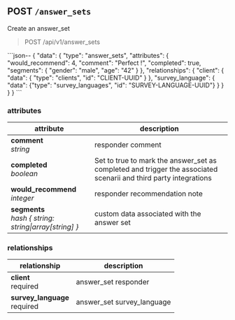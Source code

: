 ## POST `/answer_sets`

Create an answer_set

<blockquote class="lang-specific"><p>POST /api/v1/answer_sets</p></blockquote>
```json--
{
  "data": {
    "type": "answer_sets",
    "attributes": {
      "would_recommend": 4,
      "comment": "Perfect !",
      "completed": true,
      "segments": {
        "gender": "male",
        "age": "42"
      }
    },
    "relationships": {
      "client": {
        "data": { "type": "clients", "id": "CLIENT-UUID" }
      },
      "survey_language": {
        "data": {"type": "survey_languages", "id": "SURVEY-LANGUAGE-UUID"}
      }
    }
  }
}
```

### attributes

attribute          | description
------------- | -------------
__comment__<br>_string_ | responder comment
__completed__<br>_boolean_ | Set to true to mark the answer_set as completed and trigger the associated scenarii and third party integrations
__would_recommend__<br>_integer_ | responder recommendation note
__segments__<br>_hash { string: string&#124;array[string] }_ | custom data associated with the answer set

### relationships

relationship          | description
------------------------------ | -------------
__client__<br>required | answer_set responder
__survey_language__<br>required  | answer_set survey_language